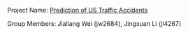 Project Name: [Prediction of US Traffic Accidents](https://github.com/jingxuan-l/Prediction-of-US-Traffic-Accidents)

Group Members: Jialiang Wei (jw2684), Jingxuan Li (jl4267)
